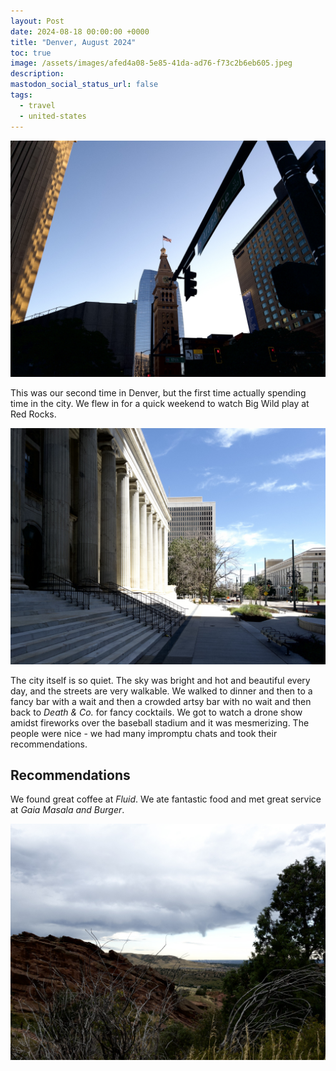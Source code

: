 ```yaml
---
layout: Post
date: 2024-08-18 00:00:00 +0000
title: "Denver, August 2024"
toc: true
image: /assets/images/afed4a08-5e85-41da-ad76-f73c2b6eb605.jpeg
description: 
mastodon_social_status_url: false
tags: 
  - travel
  - united-states
---
```




![IMG_3487](/assets/images/afed4a08-5e85-41da-ad76-f73c2b6eb605.jpeg)

This was our second time in Denver, but the first time actually spending time in the city. We flew in for a quick weekend to watch Big Wild play at Red Rocks.

![IMG_3499](/assets/images/7a0ddca3-a9b5-442b-aac9-704aaab73bea.jpeg)

The city itself is so quiet. The sky was bright and hot and beautiful every day, and the streets are very walkable. We walked to dinner and then to a fancy bar with a wait and then a crowded artsy bar with no wait and then back to _Death & Co._ for fancy cocktails. We got to watch a drone show amidst fireworks over the baseball stadium and it was mesmerizing. The people were nice - we had many impromptu chats and took their recommendations.

## Recommendations

We found great coffee at _Fluid_. We ate fantastic food and met great service at _Gaia Masala and Burger_.

![IMG_3501](/assets/images/9562fd0e-c926-4760-a9cf-f076f575da5c.jpeg)

